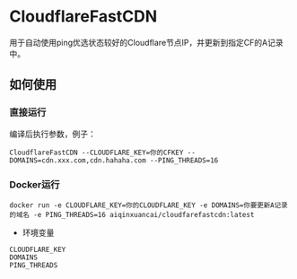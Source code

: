 # CloudflareFastCDN
用于自动使用ping优选状态较好的Cloudflare节点IP，并更新到指定CF的A记录中。

## 如何使用

### 直接运行
编译后执行参数，例子：
```
CloudflareFastCDN --CLOUDFLARE_KEY=你的CFKEY --DOMAINS=cdn.xxx.com,cdn.hahaha.com --PING_THREADS=16
```

### Docker运行
```
docker run -e CLOUDFLARE_KEY=你的CLOUDFLARE_KEY -e DOMAINS=你要更新A记录的域名 -e PING_THREADS=16 aiqinxuancai/cloudfarefastcdn:latest
```
* 环境变量
```
CLOUDFLARE_KEY
DOMAINS
PING_THREADS
```
